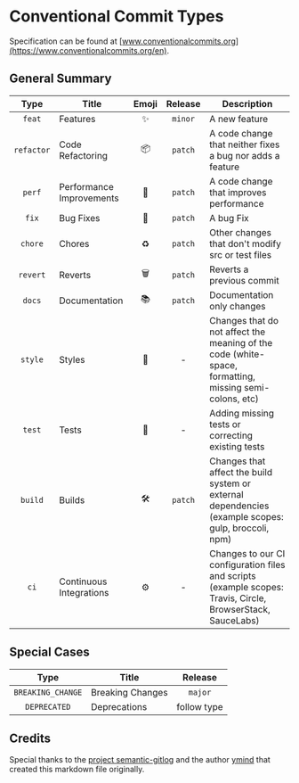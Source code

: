 # Conventional Commit Types

Specification can be found at [www.conventionalcommits.org](https://www.conventionalcommits.org/en).

## General Summary

| Type       | Title                    | Emoji | Release | Description                                                                                                 |
|:----------:|--------------------------|:-----:|:-------:|-------------------------------------------------------------------------------------------------------------|
| `feat`     | Features                 |  ✨   | `minor` | A new feature                                                                                               |
| `refactor` | Code Refactoring         |  📦   | `patch` | A code change that neither fixes a bug nor adds a feature                                                   |
| `perf`     | Performance Improvements |  🚀   | `patch` | A code change that improves performance                                                                     |
| `fix`      | Bug Fixes                |  🐛   | `patch` | A bug Fix                                                                                                   |
| `chore`    | Chores                   |  ♻   | `patch` | Other changes that don't modify src or test files                                                           |
| `revert`   | Reverts                  |  🗑   | `patch` | Reverts a previous commit                                                                                   |
| `docs`     | Documentation            |  📚   | `patch` | Documentation only changes                                                                                  |
| `style`    | Styles                   |  💎   | -       | Changes that do not affect the meaning of the code (white-space, formatting, missing semi-colons, etc)      |
| `test`     | Tests                    |  🚨   | -       | Adding missing tests or correcting existing tests                                                           |
| `build`    | Builds                   |  🛠   | `patch` | Changes that affect the build system or external dependencies (example scopes: gulp, broccoli, npm)         |
| `ci`       | Continuous Integrations  |  ⚙   | -       | Changes to our CI configuration files and scripts (example scopes: Travis, Circle, BrowserStack, SauceLabs) |

## Special Cases

| Type             | Title            | Release     |
|:----------------:|------------------|:-----------:|
|`BREAKING_CHANGE` | Breaking Changes | `major`     |
|`DEPRECATED`      | Deprecations     | follow type |

## Credits

Special thanks to the [project semantic-gitlog](https://github.com/semantic-gitlog/semantic-gitlog/blob/master/docs/en-us/fundamentals/commit-types.md) and the author [ymind](https://github.com/ymind) that created this markdown file originally.